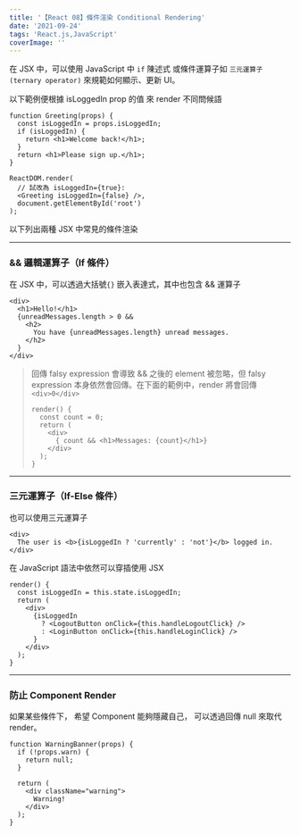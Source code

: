 ```yaml
---
title: '【React 08】條件渲染 Conditional Rendering'
date: '2021-09-24'
tags: 'React.js,JavaScript'
coverImage: ''
---
```



在 JSX 中，可以使用 JavaScript 中 `if` 陳述式
或條件運算子如 `三元運算子(ternary operator)` 
來規範如何顯示、更新 UI。

以下範例便根據 isLoggedIn prop 的值
來 render 不同問候語
```
function Greeting(props) {
  const isLoggedIn = props.isLoggedIn;
  if (isLoggedIn) {
    return <h1>Welcome back!</h1>;
  }
  return <h1>Please sign up.</h1>;
}

ReactDOM.render(
  // 試改為 isLoggedIn={true}:
  <Greeting isLoggedIn={false} />,
  document.getElementById('root')
);
```

以下列出兩種 JSX 中常見的條件渲染

---

### && 邏輯運算子（If 條件）
在 JSX 中，可以透過大括號`{}` 嵌入表達式，其中也包含 && 運算子
```
<div>
  <h1>Hello!</h1>
  {unreadMessages.length > 0 &&
	<h2>
	  You have {unreadMessages.length} unread messages.
	</h2>
  }
</div>
```

> 回傳 falsy expression 會導致 && 之後的 element 被忽略，但 falsy expression 本身依然會回傳。在下面的範例中，render 將會回傳 `<div>0</div>`
> ```
> render() {
>   const count = 0;
>   return (
>     <div>
>       { count && <h1>Messages: {count}</h1>}
>     </div>
>   );
> }
> ```

---

### 三元運算子（If-Else 條件）
也可以使用三元運算子
```
<div>
  The user is <b>{isLoggedIn ? 'currently' : 'not'}</b> logged in.
</div>
```

在 JavaScript 語法中依然可以穿插使用 JSX
```
render() {
  const isLoggedIn = this.state.isLoggedIn;
  return (
    <div>
      {isLoggedIn
        ? <LogoutButton onClick={this.handleLogoutClick} />
        : <LoginButton onClick={this.handleLoginClick} />
      }
    </div>
  );
}
```

---

### 防止 Component Render
如果某些條件下，
希望 Component 能夠隱藏自己，
可以透過回傳 null 來取代 render。
```
function WarningBanner(props) {
  if (!props.warn) {
    return null;
  }

  return (
    <div className="warning">
      Warning!
    </div>
  );
}
```
